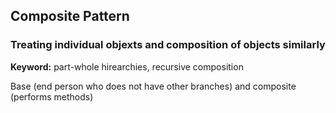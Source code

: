 ## Composite Pattern

### Treating individual objexts and composition of objects similarly

**Keyword:** part-whole hirearchies, recursive composition

Base (end person who does not have other branches) and composite (performs methods)

